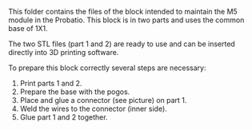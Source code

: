 This folder contains the files of the block intended to maintain the M5 module in the Probatio. This block is in two parts and uses the common base of 1X1.

The two STL files (part 1 and 2) are ready to use and can be inserted directly into 3D printing software.

To prepare this block correctly several steps are necessary:
1. Print parts 1 and 2.
2. Prepare the base with the pogos.
3. Place and glue a connector (see picture) on part 1.
4. Weld the wires to the connector (inner side).
5. Glue part 1 and 2 together.

